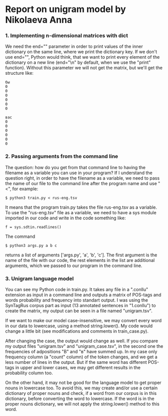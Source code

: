 # Report on unigram model by Nikolaeva Anna

### 1. Implementing n-dimensional matrices with dict

We need the end="" parameter in order to print values of the inner dictionary on the same line, where we print the dictionary key. 
If we don't use end="", Python would think, that we want to print every element of the dictionary on a new line (end="\n" by default, when we use the "print" function). Without this parameter we will not get the matrix, but we'll get the structure like:
```
бы
0
0
0
0
0
0

вас
0
0
0
0
0
0
```
### 2. Passing arguments from the command line
The question: how do you get from that command line to having the filename as a variable you can use in your program? 
If I understand the question right, in order to have the filename as a variable, we need to pass the name of our file to the command line after the program name and use "<", for example:
```
$ python3 train.py < rus-eng.tsv 
```
It means that the program train.py takes the file rus-eng.tsv as a variable. To use the "rus-eng.tsv" file as a variable, we need to have a sys module imported in our code and write in the code something like:
```
f = sys.sdtin.readlines()
```

The command 
```
$ python3 args.py a b c 
```
returns a list of arguments ['args.py', 'a', 'b', 'c']. The first argument is the name of the file with our code, the rest elements in the list are additional arguments, which we passed to our program in the command line.   

### 3. Unigram language model
You can see my Python code in train.py. It takes any file in a ".conllu" extension as input in a command line and outputs a matrix of POS-tags and words probability and frequency into standart output. I was using the SynTagRus corpus part as input (13 annotated sentences in "1.conllu") to create the matrix, my output can be seen in a file named "unigram.tsv". 

If we want to make our model case-insensitive, we may convert every word in our data to lowercase, using a method string.lower(). My code would change a little bit (see modifications and comments in train_case.py).

After changing the case, the output would change as well. If you compare my output files "unigram.tsv" and "unigram_case.tsv", in the second one the frequencies of adpositions "В" and "в" have summed up. In my case only frequency column (a "count" column) of the token changes, and we get a less number of lines in the output. But if the same word has different POS-tags in upper and lower cases, we may get different results in the probability column too. 

On the other hand, it may not be good for the language model to get proper nouns in lowercase too. To avoid this, we may create and/or use a certain dictionary of proper nouns and check, if a word from our corpus is in this dictionary, before converting the word to lowercase. If the word is in the proper nouns dictionary, we will not apply the string.lower() method to this word.  








